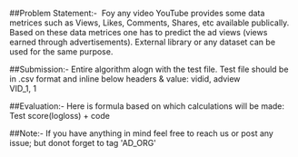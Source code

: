 ##Problem Statement:- 
Foy any video YouTube provides some data metrices such as Views, Likes, Comments, Shares, etc available publically. Based on these data    metrices one has to predict the ad views (views earned through advertisements). External library or any dataset can be used for the same purpose.

##Submission:- 
Entire algorithm alogn with the test file. Test file should be in .csv format and inline below headers & value: 
vidid, adview  
VID_1, 1  

##Evaluation:-
Here is formula based on which calculations will be made:</n> 
Test score(logloss) + code  
 
##Note:-
If you have anything in mind feel free to reach us or post any issue; but donot forget to tag 'AD_ORG'

